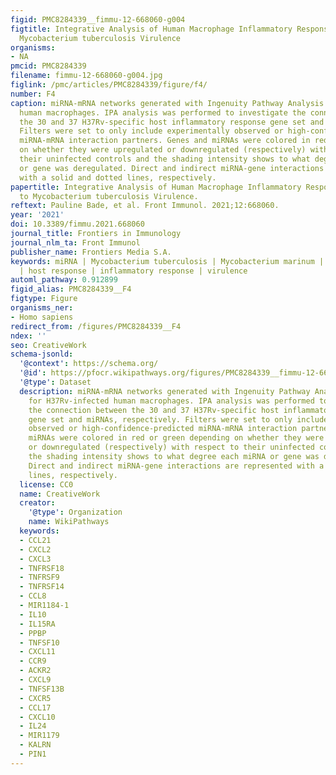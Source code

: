 ```yaml
---
figid: PMC8284339__fimmu-12-668060-g004
figtitle: Integrative Analysis of Human Macrophage Inflammatory Response Related to
  Mycobacterium tuberculosis Virulence
organisms:
- NA
pmcid: PMC8284339
filename: fimmu-12-668060-g004.jpg
figlink: /pmc/articles/PMC8284339/figure/f4/
number: F4
caption: miRNA-mRNA networks generated with Ingenuity Pathway Analysis (IPA) for H37Rv-infected
  human macrophages. IPA analysis was performed to investigate the connection between
  the 30 and 37 H37Rv-specific host inflammatory response gene set and miRNAs, respectively.
  Filters were set to only include experimentally observed or high-confidence-predicted
  miRNA-mRNA interaction partners. Genes and miRNAs were colored in red or green depending
  on whether they were upregulated or downregulated (respectively) with respect to
  their uninfected controls and the shading intensity shows to what degree each miRNA
  or gene was deregulated. Direct and indirect miRNA-gene interactions are represented
  with a solid and dotted lines, respectively.
papertitle: Integrative Analysis of Human Macrophage Inflammatory Response Related
  to Mycobacterium tuberculosis Virulence.
reftext: Pauline Bade, et al. Front Immunol. 2021;12:668060.
year: '2021'
doi: 10.3389/fimmu.2021.668060
journal_title: Frontiers in Immunology
journal_nlm_ta: Front Immunol
publisher_name: Frontiers Media S.A.
keywords: miRNA | Mycobacterium tuberculosis | Mycobacterium marinum | macrophage
  | host response | inflammatory response | virulence
automl_pathway: 0.912899
figid_alias: PMC8284339__F4
figtype: Figure
organisms_ner:
- Homo sapiens
redirect_from: /figures/PMC8284339__F4
ndex: ''
seo: CreativeWork
schema-jsonld:
  '@context': https://schema.org/
  '@id': https://pfocr.wikipathways.org/figures/PMC8284339__fimmu-12-668060-g004.html
  '@type': Dataset
  description: miRNA-mRNA networks generated with Ingenuity Pathway Analysis (IPA)
    for H37Rv-infected human macrophages. IPA analysis was performed to investigate
    the connection between the 30 and 37 H37Rv-specific host inflammatory response
    gene set and miRNAs, respectively. Filters were set to only include experimentally
    observed or high-confidence-predicted miRNA-mRNA interaction partners. Genes and
    miRNAs were colored in red or green depending on whether they were upregulated
    or downregulated (respectively) with respect to their uninfected controls and
    the shading intensity shows to what degree each miRNA or gene was deregulated.
    Direct and indirect miRNA-gene interactions are represented with a solid and dotted
    lines, respectively.
  license: CC0
  name: CreativeWork
  creator:
    '@type': Organization
    name: WikiPathways
  keywords:
  - CCL21
  - CXCL2
  - CXCL3
  - TNFRSF18
  - TNFRSF9
  - TNFRSF14
  - CCL8
  - MIR1184-1
  - IL10
  - IL15RA
  - PPBP
  - TNFSF10
  - CXCL11
  - CCR9
  - ACKR2
  - CXCL9
  - TNFSF13B
  - CXCR5
  - CCL17
  - CXCL10
  - IL24
  - MIR1179
  - KALRN
  - PIN1
---
```

